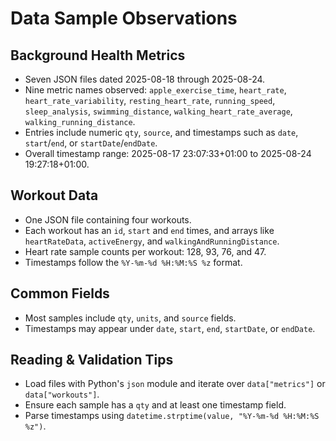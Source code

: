 # Data Sample Observations

## Background Health Metrics
- Seven JSON files dated 2025-08-18 through 2025-08-24.
- Nine metric names observed: `apple_exercise_time`, `heart_rate`, `heart_rate_variability`, `resting_heart_rate`, `running_speed`, `sleep_analysis`, `swimming_distance`, `walking_heart_rate_average`, `walking_running_distance`.
- Entries include numeric `qty`, `source`, and timestamps such as `date`, `start`/`end`, or `startDate`/`endDate`.
- Overall timestamp range: 2025-08-17 23:07:33+01:00 to 2025-08-24 19:27:18+01:00.

## Workout Data
- One JSON file containing four workouts.
- Each workout has an `id`, `start` and `end` times, and arrays like `heartRateData`, `activeEnergy`, and `walkingAndRunningDistance`.
- Heart rate sample counts per workout: 128, 93, 76, and 47.
- Timestamps follow the `%Y-%m-%d %H:%M:%S %z` format.

## Common Fields
- Most samples include `qty`, `units`, and `source` fields.
- Timestamps may appear under `date`, `start`, `end`, `startDate`, or `endDate`.

## Reading & Validation Tips
- Load files with Python's `json` module and iterate over `data["metrics"]` or `data["workouts"]`.
- Ensure each sample has a `qty` and at least one timestamp field.
- Parse timestamps using `datetime.strptime(value, "%Y-%m-%d %H:%M:%S %z")`.
